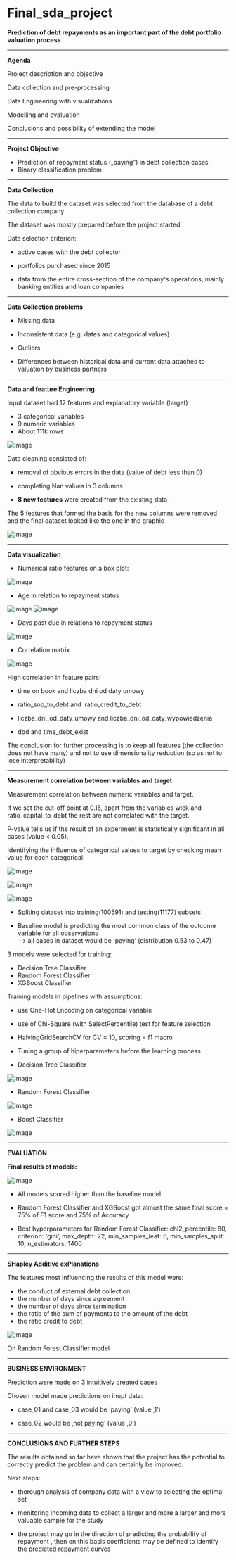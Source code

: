 # Final_sda_project



**Prediction of debt repayments as an important part of the debt portfolio valuation process**

----------------------------------------------------------------------------------------------------------------------------------------------------------------
**Agenda**

Project description and objective

Data collection and pre-processing

Data Engineering with visualizations

Modelling and evaluation

Conclusions and possibility of extending the model

-----------------------------------------------------

**Project Objective**

   - Prediction of repayment status („paying”) in debt collection cases
   - Binary classification problem

 --------------------------------------
 
**Data Collection**

The data to build the dataset was selected from the database of a debt collection company

The dataset was mostly prepared before the project started 

Data selection criterion:

 - active cases with the debt collector
 
 - portfolios purchased since 2015
 
 - data from the entire cross-section of the company's operations, mainly banking entities and loan companies

------------------------------------
 
 **Data Collection problems**
 
- Missing data

- Inconsistent data (e.g. dates and categorical values)

- Outliers

- Differences between historical data and current data attached to valuation by business partners

-------------------------------------

**Data and feature Engineering**

Input dataset had 12 features and explanatory variable (target)

- 3 categorical variables
- 9 numeric variables
- About 111k rows

![image](https://user-images.githubusercontent.com/96497973/177940481-407ea50e-bb82-488c-bf83-125da1b7c32d.png)


Data cleaning consisted of:
- removal of obvious errors in the data (value of debt less than 0)
- completing Nan values in 3 columns

- **8 new features** were created from the existing data

The 5 features that formed the basis for the new columns were removed and the final dataset looked like the one in the graphic


![image](https://user-images.githubusercontent.com/96497973/177941204-222fbd37-9d10-4b16-9061-f8e0982ead3d.png)

-------------------------------------

**Data visualization**

- Numerical ratio features on a box plot:

![image](https://user-images.githubusercontent.com/96497973/177941910-06a3d368-4580-43a0-ba75-0111a9ebbbc2.png)


- Age in relation to repayment status

![image](https://user-images.githubusercontent.com/96497973/177942331-156153fe-8cac-4a85-86f4-c795ad331a99.png)    ![image](https://user-images.githubusercontent.com/96497973/177942319-70ae0253-12b6-4249-bc17-1a7a7f4f1544.png)

- Days past due in relations to  repayment status

![image](https://user-images.githubusercontent.com/96497973/177942453-03c53d99-fc25-4151-bf13-fb18a4aa14a5.png)

- Correlation matrix 

![image](https://user-images.githubusercontent.com/96497973/177942535-e5737a3b-0512-4ea9-a152-4921a87f6bff.png)

High correlation in feature pairs:

- time on book and liczba dni od daty umowy

- ratio_sop_to_debt and  ratio_credit_to_debt

- liczba_dni_od_daty_umowy and liczba_dni_od_daty_wypowiedzenia

- dpd and time_debt_exist

The conclusion for further processing is to keep all features (the collection does not have many) and not to use dimensionality reduction (so as not to lose interpretability)

---------------------------------------

**Measurement correlation between variables and target**

Measurement correlation between numeric variables and target.

If we set the cut-off point at 0.15, apart from the variables wiek and ratio_capital_to_debt the rest are not correlated with the target.

P-value tells us if the result of an experiment is statistically significant in all cases (value < 0.05).


Identifying the influence of categorical values to target by checking mean value for each categorical:


![image](https://user-images.githubusercontent.com/96497973/177951341-0f0f2fa9-16bb-4ab9-ac11-896efb9fc969.png)

![image](https://user-images.githubusercontent.com/96497973/177951366-4eb700cc-86aa-410c-b6e5-98a414edb235.png)

![image](https://user-images.githubusercontent.com/96497973/177951376-5d60b047-c195-4730-9f66-8dcfe38e3321.png)



- Spliting dataset into training(100591) and testing(11177) subsets

- Baseline model is predicting the most common class of the outcome variable for all observations    
    -->  all cases in dataset would be 'paying’ (distribution 0.53 to 0.47)

3 models were selected for training:

- Decision Tree Classifier
- Random Forest Classifier
- XGBoost Classifier

Training  models in pipelines with assumptions:

- use One-Hot Encoding on categorical variable

- use of Chi-Square (with SelectPercentile) test for feature selection

- HalvingGridSearchCV for CV = 10, scoring = f1 macro

- Tuning a group of hiperparameters before the learning process


- Decision Tree Classifier

![image](https://user-images.githubusercontent.com/96497973/177964084-159d04e9-9ae4-4ced-8100-b224c9d32306.png)

- Random Forest Classifier

![image](https://user-images.githubusercontent.com/96497973/177964219-2505e022-b3d5-49f2-816b-50b9000d26a4.png)

      
 - Boost Classifier
      
  ![image](https://user-images.githubusercontent.com/96497973/177963662-36c8fbab-7380-4d74-ac2d-b2381bc21060.png)   


--------------------------------------------------
**EVALUATION**

**Final results of models:**

![image](https://user-images.githubusercontent.com/96497973/177973428-c3a59154-01f3-45ef-bd82-8e842fc20b2e.png)

- All models scored higher than the baseline model	
- Random Forest Classifier and XGBoost got almost the same final score = 75% of F1 score and 75% of Accuracy

- Best hyperparameters for Random Forest Classifier:
      chi2_percentile: 80, criterion: 'gini’, max_depth: 22, min_samples_leaf: 6, 
      min_samples_split: 10, n_estimators: 1400	
      
  
-----------------------------------------------------
**SHapley Additive exPlanations**

The features most influencing the results of this model were:
 - the conduct of external debt collection
 - the number of days since agreement
 - the number of days since termination
 - the ratio of the sum of payments to the amount of the debt
 - the ratio credit to debt

![image](https://user-images.githubusercontent.com/96497973/177973721-b357bd78-1589-42af-ab98-ab257461f7d9.png)

On Random Forest Classifier model

--------------------------------------------------------------

**BUSINESS ENVIRONMENT**

Prediction were made on 3 intuitively created cases


Chosen model made predictions on inupt data:

 - case_01 and case_03 would be 'paying’ (value ‚1’)
 
 - case_02 would be  ‚not paying’ (value ‚0’)

--------------------------------------------------------------------------------
**CONCLUSIONS AND FURTHER STEPS**


The results obtained so far have shown that the project has the potential to correctly predict the problem and can certainly be improved.

Next steps:

- thorough analysis of company data with a view to selecting the optimal set

- monitoring incoming data to collect a larger and more a larger and more valuable sample for the study

- the project may go in the direction of predicting the probability of repayment , then on this basis coefficients may be defined to identify the predicted repayment      curves 


